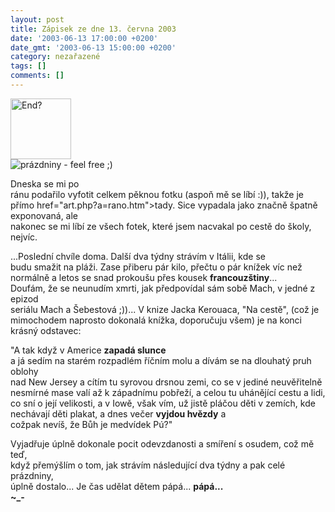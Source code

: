 ```yaml
---
layout: post
title: Zápisek ze dne 13. června 2003
date: '2003-06-13 17:00:00 +0200'
date_gmt: '2003-06-13 15:00:00 +0200'
category: nezařazené
tags: []
comments: []
---
```

<div >
<img src="%base_url%/assets/old-images/end.jpg" style="width:97px" alt="End?"><br />
 <img src="%base_url%/assets/old-images/hol.jpg" alt="prázdniny - feel free ;)">
</div>
<p>Dneska se mi po<br />
ránu podařilo vyfotit celkem pěknou fotku (aspoň mě se líbí :)), takže je přímo <a<br />
href="art.php?a=rano.htm">tady</a>. Sice vypadala jako značně špatně exponovaná, ale<br />
nakonec se mi líbí ze všech fotek, které jsem nacvakal po cestě do školy, nejvíc.</p>
<p>...Poslední chvíle doma. Další dva týdny strávím v Itálii, kde se<br />
budu smažit na pláži. Zase přiberu pár kilo, přečtu o pár knížek víc než<br />
normálně a letos se snad prokoušu přes kousek <span style="font-weight:bold">francouzštiny</span>...<br />
Doufám, že se neunudím xmrti, jak předpovídal sám sobě Mach, v jedné z epizod<br />
seriálu Mach a Šebestová ;))... V knize Jacka Kerouaca, &quot;Na cestě&quot;, (což je<br />
mimochodem naprosto dokonalá knížka, doporučuju všem) je na konci krásný odstavec:</p>
<p><span class="sed">&quot;A tak když v Americe <span style="font-weight:bold">zapadá slunce</span><br />
a já sedím na starém rozpadlém říčním molu a dívám se na dlouhatý pruh oblohy<br />
nad New Jersey a cítím tu syrovou drsnou zemi, co se v jediné neuvěřitelně<br />
nesmírné mase valí až k západnímu pobřeží, a celou tu uhánějící cestu a lidi,<br />
co sní o její velikosti, a v Iowě, však vím, už jistě pláčou děti v zemích, kde<br />
nechávají děti plakat, a dnes večer <span style="font-weight:bold">vyjdou hvězdy</span> a<br />
cožpak nevíš, že Bůh je medvídek Pú?&quot;</span></p>
<p>Vyjadřuje úplně dokonale pocit odevzdanosti a smíření s osudem, což mě teď,<br />
když přemýšlím o tom, jak strávím následující dva týdny a pak celé prázdniny,<br />
úplně dostalo... Je čas udělat dětem pápá... <span style="font-weight:bold">pápá...&nbsp;&nbsp;&nbsp;&nbsp;<br />
~_-</span></p>
